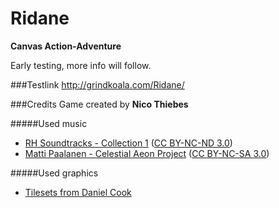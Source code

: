Ridane
======

**Canvas Action-Adventure**

Early testing, more info will follow.


###Testlink
http://grindkoala.com/Ridane/


###Credits
Game created by **Nico Thiebes**

#####Used music
* [RH Soundtracks - Collection 1](http://music.rhsoundtracks.net/album/collection-1-free-music) ([CC BY-NC-ND 3.0](http://creativecommons.org/licenses/by-nc-nd/3.0/))
* [Matti Paalanen - Celestial Aeon Project](http://www.mattipaalanen.com/projects.html) ([CC BY-NC-SA 3.0](http://creativecommons.org/licenses/by-nc-sa/3.0/))

#####Used graphics
* [Tilesets from Daniel Cook](http://www.lostgarden.com/2006/07/more-free-game-graphics.html)
